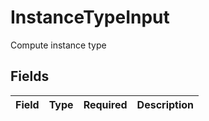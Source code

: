# InstanceTypeInput

Compute instance type


## Fields

| Field       | Type        | Required    | Description |
| ----------- | ----------- | ----------- | ----------- |